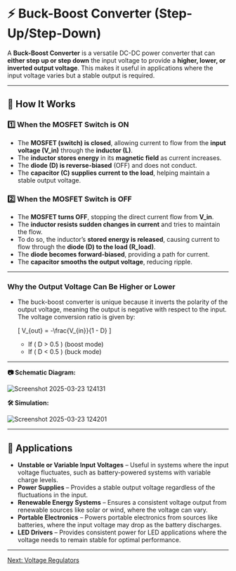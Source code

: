 # ⚡ Buck-Boost Converter (Step-Up/Step-Down)  

A **Buck-Boost Converter** is a versatile DC-DC power converter that can **either step up or step down** the input voltage to provide a **higher, lower, or inverted output voltage**. This makes it useful in applications where the input voltage varies but a stable output is required.

---

## 🔹 How It Works  

### **1️⃣ When the MOSFET Switch is ON**  
- The **MOSFET (switch) is closed**, allowing current to flow from the **input voltage (V_in)** through the **inductor (L)**.  
- The **inductor stores energy** in its **magnetic field** as current increases.  
- The **diode (D) is reverse-biased** (OFF) and does not conduct.  
- The **capacitor (C) supplies current to the load**, helping maintain a stable output voltage.  

### **2️⃣ When the MOSFET Switch is OFF**  
- The **MOSFET turns OFF**, stopping the direct current flow from **V_in**.  
- The **inductor resists sudden changes in current** and tries to maintain the flow.  
- To do so, the inductor’s **stored energy is released**, causing current to flow through the **diode (D) to the load (R_load)**.  
- The **diode becomes forward-biased**, providing a path for current.  
- The **capacitor smooths the output voltage**, reducing ripple.  

---

### Why the Output Voltage Can Be Higher or Lower
- The buck-boost converter is unique because it inverts the polarity of the output voltage, meaning the output is negative with respect to the input. The voltage conversion ratio is given by:

  \[
  V_{out} = -\frac{V_{in}}{1 - D}
  \]

  - If \( D > 0.5 \) (boost mode)  
  - If \( D < 0.5 \) (buck mode)  

---

**📷 Schematic Diagram:**  

![Screenshot 2025-03-23 124131](https://github.com/user-attachments/assets/b0fa9b0f-0c1f-47c4-87c2-2ea702e0d4cc)

**🛠 Simulation:**  

![Screenshot 2025-03-23 124201](https://github.com/user-attachments/assets/18f04f54-4f93-45b5-a0ab-853a9eb68884)

---

## 📌 Applications  
- **Unstable or Variable Input Voltages** – Useful in systems where the input voltage fluctuates, such as battery-powered systems with variable charge levels.  
- **Power Supplies** – Provides a stable output voltage regardless of the fluctuations in the input.  
- **Renewable Energy Systems** – Ensures a consistent voltage output from renewable sources like solar or wind, where the voltage can vary.  
- **Portable Electronics** – Powers portable electronics from sources like batteries, where the input voltage may drop as the battery discharges.  
- **LED Drivers** – Provides consistent power for LED applications where the voltage needs to remain stable for optimal performance.

---

[Next: Voltage Regulators](link-to-next-section)
